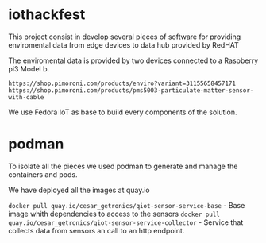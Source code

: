 # iothackfest

This project consist in develop several pieces of software for providing enviromental data from edge devices to data hub provided by RedHAT

The enviromental data is provided by two devices connected to a Raspberry pi3 Model b.

    https://shop.pimoroni.com/products/enviro?variant=31155658457171
    https://shop.pimoroni.com/products/pms5003-particulate-matter-sensor-with-cable

We use Fedora IoT as base to build every components of the solution.


# podman

To isolate all the pieces we used podman to generate and manage the containers and pods.

We have deployed all the images at quay.io

`docker pull quay.io/cesar_getronics/qiot-sensor-service-base` - Base image whith dependencies to access to the sensors
`docker pull quay.io/cesar_getronics/qiot-sensor-service-collector` - Service that collects data from sensors an call to an http endpoint.
